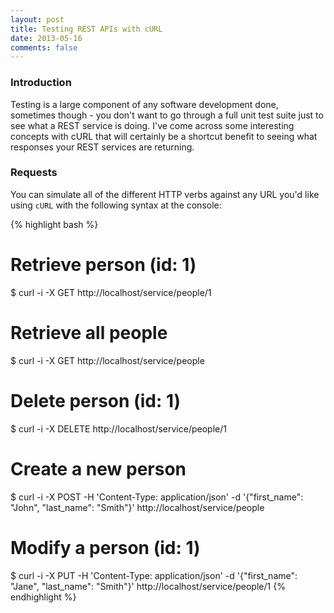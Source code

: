 ```yaml
---
layout: post
title: Testing REST APIs with cURL
date: 2013-05-16
comments: false
---
```


### Introduction

Testing is a large component of any software development done, sometimes though - you don't want to go through a full unit test suite just to see what a REST service is doing. I've come across some interesting concepts with cURL that will certainly be a shortcut benefit to seeing what responses your REST services are returning.

### Requests

You can simulate all of the different HTTP verbs against any URL you'd like using `cURL` with the following syntax at the console:

{% highlight bash %}
# Retrieve person (id: 1)
$ curl -i -X GET http://localhost/service/people/1

# Retrieve all people
$ curl -i -X GET http://localhost/service/people

# Delete person (id: 1)
$ curl -i -X DELETE http://localhost/service/people/1

# Create a new person
$ curl -i -X POST -H 'Content-Type: application/json' -d '{"first_name": "John", "last_name": "Smith"}' http://localhost/service/people

# Modify a person (id: 1)
$ curl -i -X PUT -H 'Content-Type: application/json' -d '{"first_name": "Jane", "last_name": "Smith"}' http://localhost/service/people/1
{% endhighlight %}